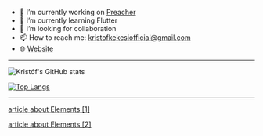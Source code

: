 - 🔭 I’m currently working on [Preacher][preacher]
- 🌱 I’m currently learning Flutter
- 👯 I’m looking for collaboration
- 📫 How to reach me: kristofkekesiofficial@gmail.com
- 🌐 [Website][website]

---

![Kristóf's GitHub stats](https://github-readme-stats.vercel.app/api?username=KristofKekesi&show_icons=true&title_color=eb8c10&icon_color=eb8c10)


[![Top Langs](https://github-readme-stats.vercel.app/api/top-langs/?username=KristofKekesi&title_color=eb8c10)](https://github.com/anuraghazra/github-readme-stats&card_width=100px)

[website]: https://www.kekesi.dev
[elements]: https://github.com/KristofKekesi/Elements/blob/master/README.md
[nasamira]: https://github.com/KristofKekesi/NASA-Mira/blob/master/README.md
[preacher]: https://github.com/KristofKekesi/Preacher/blob/master/README.md
---

[article about Elements [1]](https://flutterfix.com/a-flutter-app-to-track-the-chemistry-chemical-elements/)

[article about Elements [2]](https://morioh.com/p/20193610819c)

